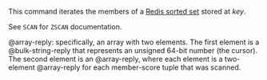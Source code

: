 This command iterates the members of a [Redis sorted set](/docs/data-types/sorted-sets) stored at _key_.

See `SCAN` for `ZSCAN` documentation.

@array-reply: specifically, an array with two elements.
The first element is a @bulk-string-reply that represents an unsigned 64-bit number (the cursor).
The second element is an @array-reply, where each element is a two-element @array-reply for each member-score tuple that was scanned.
